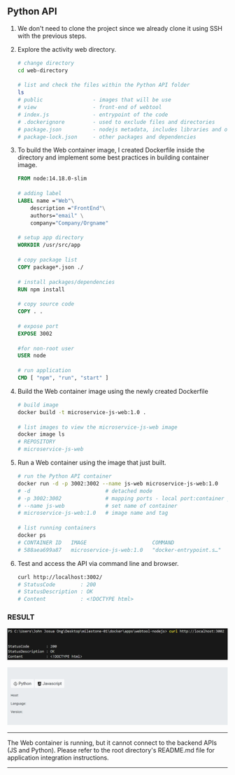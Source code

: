## Python API

1. We don't need to clone the project since we already clone it using SSH with the previous steps.

2. Explore the activity web directory.
    ```bash
    # change directory
    cd web-directory

    # list and check the files within the Python API folder
    ls
    # public                - images that will be use
    # view                  - front-end of webtool
    # index.js              - entrypoint of the code
    # .dockerignore         - used to exclude files and directories
    # package.json          - nodejs metadata, includes libraries and other info
    # package-lock.json     - other packages and dependencies
    ```

3. To build the Web container image, I created Dockerfile inside the directory and implement some best practices in building container image.

    ```Dockerfile
    FROM node:14.18.0-slim

    # adding label
    LABEL name ="Web"\
        description ="FrontEnd"\
        authors="email" \
        company="Company/Orgname"

    # setup app directory
    WORKDIR /usr/src/app

    # copy package list
    COPY package*.json ./

    # install packages/dependencies
    RUN npm install

    # copy source code
    COPY . .

    # expose port
    EXPOSE 3002

    #for non-root user
    USER node

    # run application
    CMD [ "npm", "run", "start" ]
    ```

4. Build the Web container image using the newly created Dockerfile

    ```bash
    # build image
    docker build -t microservice-js-web:1.0 .

    # list images to view the microservice-js-web image
    docker image ls
    # REPOSITORY                                                                     TAG       IMAGE ID       CREATED        SIZE
    # microservice-js-web                                                            1.0       ddc08371b608   19 hours ago   174MB
    ```

5. Run a Web container using the image that just built.

    ```bash
    # run the Python API container
    docker run -d -p 3002:3002 --name js-web microservice-js-web:1.0
    # -d                        # detached mode
    # -p 3002:3002              # mapping ports - local port:container port
    # --name js-web             # set name of container
    # microservice-js-web:1.0   # image name and tag

    # list running containers
    docker ps
    # CONTAINER ID   IMAGE                     COMMAND                  CREATED          STATUS          PORTS                  NAMES
    # 588aea699a87   microservice-js-web:1.0   "docker-entrypoint.s…"   3 seconds ago   Up 2 seconds   0.0.0.0:3002->3002/tcp   js-web
    ```

6. Test and access the API via command line and browser. 

    ```bash
    curl http://localhost:3002/
    # StatusCode        : 200
    # StatusDescription : OK
    # Content           : <!DOCTYPE html>
    ```

### RESULT
![webtool-result-localhost](screenshots/Webtool-curl-localhost.png)

![webtool-webresult-localhost](screenshots/Webtool-web-local.png)

---

The Web container is running, but it cannot connect to the backend APIs (JS and Python). Please refer to the root directory's README.md file for application integration instructions.

---